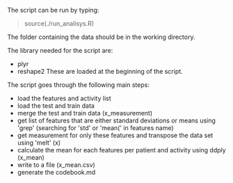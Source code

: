 The script can be run by typing:
> source(./run_analisys.R)

The folder containing the data should be in the working directory.

The library needed for the script are:
* plyr
* reshape2
These are loaded at the beginning of the script.

The script goes through the following main steps:
* load the features and activity list
* load the test and train data
* merge the test and train data (x_measurement)
* get list of features that are either standard deviations or means using 'grep' (searching for 'std' or 'mean(' in features name)
* get measurement for only these features and transpose the data set using 'melt' (x)
* calculate the mean for each features per patient and activity using ddply (x_mean)
* write to a file (x_mean.csv)
* generate the codebook.md